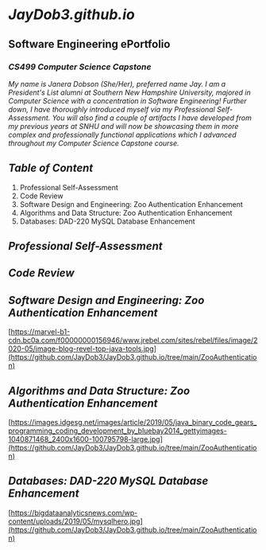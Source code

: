 # *JayDob3.github.io*
## Software Engineering ePortfolio
### *CS499 Computer Science Capstone*

*My name is Janera Dobson (She/Her), preferred name Jay. I am a President's List alumni at Southern New Hampshire University, majored in Computer Science with a concentration in Software Engineering! Further down, I have thoroughly introduced myself via my Professional Self-Assessment. You will also find a couple of artifacts I have developed from my previous years at SNHU and will now be showcasing them in more complex and professionally functional applications which I advanced throughout my Computer Science Capstone course.*


## *Table of Content*
1. Professional Self-Assessment
2. Code Review
3. Software Design and Engineering: Zoo Authentication Enhancement
4. Algorithms and Data Structure: Zoo Authentication Enhancement
5. Databases: DAD-220 MySQL Database Enhancement

## *Professional Self-Assessment*

## *Code Review*

## *Software Design and Engineering: Zoo Authentication Enhancement*
[https://marvel-b1-cdn.bc0a.com/f00000000156946/www.jrebel.com/sites/rebel/files/image/2020-05/image-blog-revel-top-java-tools.jpg](https://github.com/JayDob3/JayDob3.github.io/tree/main/ZooAuthentication)

## *Algorithms and Data Structure: Zoo Authentication Enhancement*
[https://images.idgesg.net/images/article/2019/05/java_binary_code_gears_programming_coding_development_by_bluebay2014_gettyimages-1040871468_2400x1600-100795798-large.jpg](https://github.com/JayDob3/JayDob3.github.io/tree/main/ZooAuthentication)

## *Databases: DAD-220 MySQL Database Enhancement*
[https://bigdataanalyticsnews.com/wp-content/uploads/2019/05/mysqlhero.jpg](https://github.com/JayDob3/JayDob3.github.io/tree/main/ZooAuthentication)


